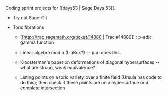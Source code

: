 Coding sprint projects for [[days53 | Sage Days 53]].


 * Try out Sage-Git

 * Toric fibrations

   * [[http://trac.sagemath.org/ticket/14880 | Trac #14880]] : p-adic gamma function 

   * Linear algebra mod n (LinBox?) -- pari does this
  
   * Kloosterman's paper on deformations of diagonal hypersurfaces -- what are strong, weak equivalence? 
  
   * Listing points on a toric variety over a finite field (Ursula has code to do this); then check if these points are on a hypersurface or a complete intersection
